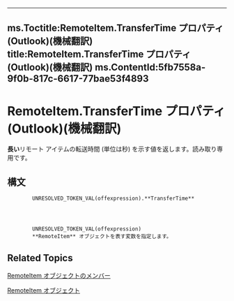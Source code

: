 

---
ms.Toctitle:RemoteItem.TransferTime プロパティ (Outlook)(機械翻訳)
title:RemoteItem.TransferTime プロパティ (Outlook)(機械翻訳)
ms.ContentId:5fb7558a-9f0b-817c-6617-77bae53f4893
---
# RemoteItem.TransferTime プロパティ (Outlook)(機械翻訳)




**長い**リモート アイテムの転送時間 (単位は秒) を示す値を返します。読み取り専用です。

## 構文

            UNRESOLVED_TOKEN_VAL(offexpression).**TransferTime**




            UNRESOLVED_TOKEN_VAL(offexpression)
            **RemoteItem** オブジェクトを表す変数を指定します。



## Related Topics

[RemoteItem オブジェクトのメンバー](15c0872e-88cc-9b9b-c31e-c15d6971e6e0.md)

[RemoteItem オブジェクト](6302aaff-cdcf-4d86-60f1-4bed15540d9f.md)




